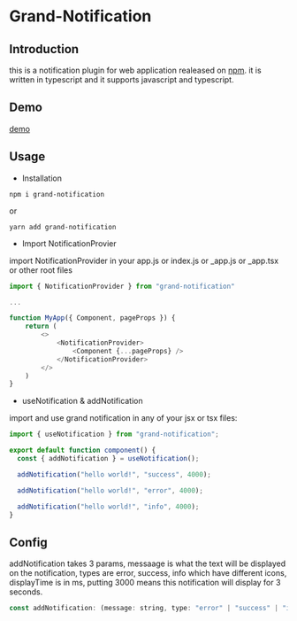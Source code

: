 # Grand-Notification

## Introduction

this is a notification plugin for web application realeased on [npm](https://www.npmjs.com/package/grand-notification). it is written in typescript and it supports javascript and typescript.

## Demo

[demo](https://grand-notification-demo.vercel.app/)

## Usage

- Installation

```
npm i grand-notification
```

or

```
yarn add grand-notification
```

- Import NotificationProvier

import NotificationProvider in your app.js or index.js or \_app.js or \_app.tsx or other root files

```javascript
import { NotificationProvider } from "grand-notification"

...

function MyApp({ Component, pageProps }) {
    return (
        <>
            <NotificationProvider>
                <Component {...pageProps} />
            </NotificationProvider>
        </>
    )
}
```

- useNotification & addNotification

import and use grand notification in any of your jsx or tsx files:

```javascript
import { useNotification } from "grand-notification";

export default function component() {
  const { addNotification } = useNotification();

  addNotification("hello world!", "success", 4000);

  addNotification("hello world!", "error", 4000);

  addNotification("hello world!", "info", 4000);
}
```

## Config

addNotification takes 3 params, messaage is what the text will be displayed on the notification, types are error, success, info which have different icons, displayTime is in ms, putting 3000 means this notification will display for 3 seconds.

```javascript
const addNotification: (message: string, type: "error" | "success" | "info", displayTime: number) => void
```

##
